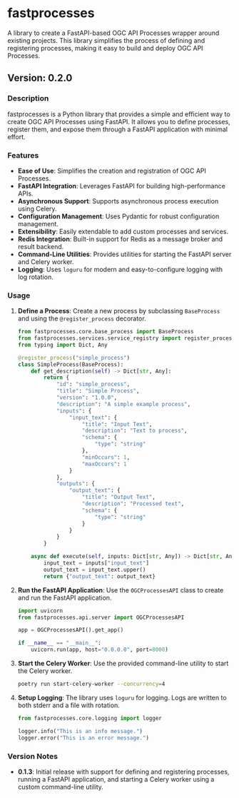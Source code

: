 # fastprocesses

A library to create a FastAPI-based OGC API Processes wrapper around existing projects. This library simplifies the process of defining and registering processes, making it easy to build and deploy OGC API Processes.

## Version: 0.2.0

### Description

fastprocesses is a Python library that provides a simple and efficient way to create OGC API Processes using FastAPI. It allows you to define processes, register them, and expose them through a FastAPI application with minimal effort.

### Features

- **Ease of Use**: Simplifies the creation and registration of OGC API Processes.
- **FastAPI Integration**: Leverages FastAPI for building high-performance APIs.
- **Asynchronous Support**: Supports asynchronous process execution using Celery.
- **Configuration Management**: Uses Pydantic for robust configuration management.
- **Extensibility**: Easily extendable to add custom processes and services.
- **Redis Integration**: Built-in support for Redis as a message broker and result backend.
- **Command-Line Utilities**: Provides utilities for starting the FastAPI server and Celery worker.
- **Logging**: Uses `loguru` for modern and easy-to-configure logging with log rotation.

### Usage

1. **Define a Process**: Create a new process by subclassing `BaseProcess` and using the `@register_process` decorator.

    ```python
    from fastprocesses.core.base_process import BaseProcess
    from fastprocesses.services.service_registry import register_process
    from typing import Dict, Any

    @register_process("simple_process")
    class SimpleProcess(BaseProcess):
        def get_description(self) -> Dict[str, Any]:
            return {
                "id": "simple_process",
                "title": "Simple Process",
                "version": "1.0.0",
                "description": "A simple example process",
                "inputs": {
                    "input_text": {
                        "title": "Input Text",
                        "description": "Text to process",
                        "schema": {
                            "type": "string"
                        },
                        "minOccurs": 1,
                        "maxOccurs": 1
                    }
                },
                "outputs": {
                    "output_text": {
                        "title": "Output Text",
                        "description": "Processed text",
                        "schema": {
                            "type": "string"
                        }
                    }
                }
            }

        async def execute(self, inputs: Dict[str, Any]) -> Dict[str, Any]:
            input_text = inputs["input_text"]
            output_text = input_text.upper()
            return {"output_text": output_text}
    ```

2. **Run the FastAPI Application**: Use the `OGCProcessesAPI` class to create and run the FastAPI application.

    ```python
    import uvicorn
    from fastprocesses.api.server import OGCProcessesAPI

    app = OGCProcessesAPI().get_app()

    if __name__ == "__main__":
        uvicorn.run(app, host="0.0.0.0", port=8000)
    ```

3. **Start the Celery Worker**: Use the provided command-line utility to start the Celery worker.

    ```sh
    poetry run start-celery-worker --concurrency=4
    ```

4. **Setup Logging**: The library uses `loguru` for logging. Logs are written to both stderr and a file with rotation.

    ```python
    from fastprocesses.core.logging import logger

    logger.info("This is an info message.")
    logger.error("This is an error message.")
    ```

### Version Notes

- **0.1.3**: Initial release with support for defining and registering processes, running a FastAPI application, and starting a Celery worker using a custom command-line utility.